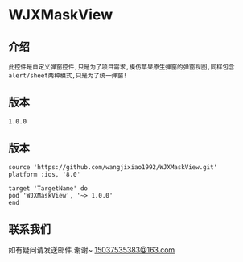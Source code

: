   # WJXMaskView
    
   ## 介绍
    此控件是自定义弹窗控件,只是为了项目需求,模仿苹果原生弹窗的弹窗视图,同样包含alert/sheet两种模式,只是为了统一弹窗!

   ## 版本
    1.0.0
    
   ## 版本
    source 'https://github.com/wangjixiao1992/WJXMaskView.git'
    platform :ios, '8.0'
    
    target 'TargetName' do
    pod 'WJXMaskView', '~> 1.0.0'
    end
                         
   ## 联系我们
   如有疑问请发送邮件.谢谢~
   15037535383@163.com


